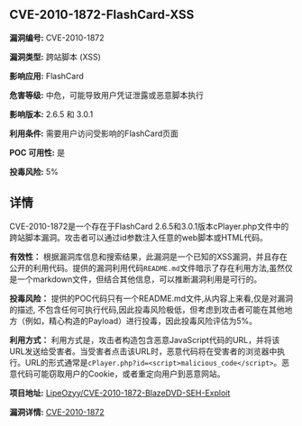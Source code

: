 ## CVE-2010-1872-FlashCard-XSS

**漏洞编号:** CVE-2010-1872

**漏洞类型:** 跨站脚本 (XSS)

**影响应用:** FlashCard

**危害等级:** 中危，可能导致用户凭证泄露或恶意脚本执行

**影响版本:** 2.6.5 和 3.0.1

**利用条件:** 需要用户访问受影响的FlashCard页面

**POC 可用性:** 是

**投毒风险:** 5%

## 详情

CVE-2010-1872是一个存在于FlashCard 2.6.5和3.0.1版本cPlayer.php文件中的跨站脚本漏洞。攻击者可以通过id参数注入任意的web脚本或HTML代码。 

**有效性：**
根据漏洞库信息和搜索结果，此漏洞是一个已知的XSS漏洞，并且存在公开的利用代码。提供的漏洞利用代码`README.md`文件暗示了存在利用方法,虽然仅是一个markdown文件，但结合其他信息，可以推断漏洞利用是可行的。

**投毒风险：**
提供的POC代码只有一个README.md文件,从内容上来看,仅是对漏洞的描述, 不包含任何可执行代码,因此投毒风险极低，但考虑到攻击者可能在其他地方（例如，精心构造的Payload）进行投毒，因此投毒风险评估为5%。

**利用方式：**
利用方式是，攻击者构造包含恶意JavaScript代码的URL，并将该URL发送给受害者。当受害者点击该URL时，恶意代码将在受害者的浏览器中执行。URL的形式通常是`cPlayer.php?id=<script>malicious_code</script>`。恶意代码可能窃取用户的Cookie，或者重定向用户到恶意网站。


**项目地址:** [LipeOzyy/CVE-2010-1872-BlazeDVD-SEH-Exploit](https://github.com/LipeOzyy/CVE-2010-1872-BlazeDVD-SEH-Exploit)

**漏洞详情:** [CVE-2010-1872](https://nvd.nist.gov/vuln/detail/CVE-2010-1872)
